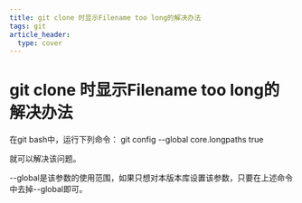 ```yaml
---
title: git clone 时显示Filename too long的解决办法
tags: git
article_header:
  type: cover
---
```




# git clone 时显示Filename too long的解决办法

在git bash中，运行下列命令： git config --global core.longpaths true

就可以解决该问题。

--global是该参数的使用范围，如果只想对本版本库设置该参数，只要在上述命令中去掉--global即可。

